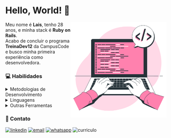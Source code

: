 # Hello, World! 👋

<img src="assets/illustration.png" width=300px max-width=300px min-width=300px alt="lais almeida" align="right">

  Meu nome é **Lais**, tenho 28 anos, e minha stack é **Ruby on Rails**.<br>
  Acabo de concluir o programa **TreinaDev12** da CampusCode e busco minha primeira experiência como desenvolvedora.

### 💻 Habilidades

<details>
  <summary> Metodologias de Desenvolvimento</summary><br>

  - SCRUM
  - Extreme Programming

  > #### Conceitos
  > - Lógica de Programação
  > - Orientação a Objetos
  > - Boas Práticas

  > #### Práticas
  > - Desenvolvimento Orientado a Testes (TDD)
  > - Programação Pareada
  > - Padronização de Código
  > - Code Reviews

</details>

<details>
  <summary> Linguagens </summary><br>

  ![Ruby](https://img.shields.io/badge/Ruby-CC342D?style=for-the-badge&logo=ruby&logoColor=white)
  ![JavaScript](https://img.shields.io/badge/JavaScript-323330?style=for-the-badge&logo=javascript&logoColor=F7DF1E)
  ![Java](https://img.shields.io/badge/Java-5382a1?style=for-the-badge&logo=java)
  ![C/C++](https://img.shields.io/badge/C%2B%2B-00599C?style=for-the-badge&logo=c%2B%2B&logoColor=white)
  ![PHP](https://img.shields.io/badge/PHP-777BB4?style=for-the-badge&logo=php&logoColor=white)

  > #### Back-End
  > ![Ruby on Rails](https://img.shields.io/badge/Ruby_on_Rails-CC0000?style=for-the-badge&logo=ruby-on-rails&logoColor=white)
  ![API RESTs](https://img.shields.io/badge/API_REST-dcdcb4?style=for-the-badge&logo=restapi)

  > #### Front-End
  > ![HTML5](https://img.shields.io/badge/HTML5-E34F26?style=for-the-badge&logo=html5&logoColor=white)
  ![CSS](https://img.shields.io/badge/CSS3-1572B6?style=for-the-badge&logo=css3&logoColor=white)
  ![Bootstrap](https://img.shields.io/badge/Bootstrap-563D7C?style=for-the-badge&logo=bootstrap&logoColor=white)
  ![Vue.js](https://img.shields.io/badge/Vue%20js-35495E?style=for-the-badge&logo=vuedotjs&logoColor=4FC08D)

  > #### Banco de Dados
  > ![SQL](https://img.shields.io/badge/SQL-ecc694?style=for-the-badge&logo=sql)
  ![SQLite](https://img.shields.io/badge/Sqlite-003B57?style=for-the-badge&logo=sqlite&logoColor=white)

  > #### Ferramentas de Testes
  > ![RSpec](https://img.shields.io/badge/RSPEC-fd405f?style=for-the-badge&logo=rspec)
  ![Capybara](https://img.shields.io/badge/Capybara-68015e?style=for-the-badge&logo=capybara)

</details>


<details>
  <summary> Outras Ferramentas</summary><br>

  ![VSCode](https://img.shields.io/badge/VSCode-0078D4?style=for-the-badge&logo=visual%20studio%20code&logoColor=white)
  ![Rubocop](https://img.shields.io/badge/Rubocop-000?style=for-the-badge&logo=rubocop)
  ![Figma](https://img.shields.io/badge/Figma-F24E1E?style=for-the-badge&logo=figma&logoColor=white)
  ![Arduino](https://img.shields.io/badge/Arduino-00979D?style=for-the-badge&logo=Arduino&logoColor=white)
  ![WordPress](https://img.shields.io/badge/Wordpress-21759B?style=for-the-badge&logo=wordpress&logoColor=white)

  > #### Sistemas Operacionais
  > ![Windows](https://img.shields.io/badge/Windows-0078D6?style=for-the-badge&logo=windows&logoColor=white)
  ![WSL2](https://img.shields.io/badge/wsl2-e4e4e4?style=for-the-badge&logo=wsl2)
  ![Ubuntu](https://img.shields.io/badge/Ubuntu-E95420?style=for-the-badge&logo=ubuntu&logoColor=white)

  > #### Versionamento de Código
  >![Git](https://img.shields.io/badge/git-ec3b13?style=for-the-badge&logo=git&logoColor=white)
  ![GitHub](https://img.shields.io/badge/GitHub-100000?style=for-the-badge&logo=github&logoColor=white)
  ![GitHub Actions](https://img.shields.io/badge/github_actions-776bd8?style=for-the-badge&logo=github&logoColor=white)

</details>

### 💬 Contato

[![linkedin](https://img.shields.io/badge/LinkedIn-0077B5?style=for-the-badge&logo=linkedin&logoColor=white)](https://www.linkedin.com/in/lais-santos-almeida/)
[![email](https://img.shields.io/badge/Gmail-D14836?style=for-the-badge&logo=gmail&logoColor=white)](mailto:john@example.com)
[![whatsapp](https://img.shields.io/badge/WhatsApp-25D366?style=for-the-badge&logo=WhatsApp&logoColor=white)](https://wa.me/77991100970)
![curriculo](https://img.shields.io/badge/resume-FF0080?style=for-the-badge&logo=resume&logoColor=white)
